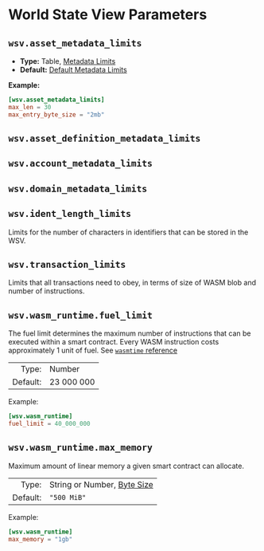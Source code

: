 # World State View Parameters

[//]: # 'TODO Explain module'

## `wsv.asset_metadata_limits`

- **Type:** Table, [Metadata Limits](glossary#type-metadata-limits)
- **Default:** [Default Metadata Limits](glossary#default-metadata-limits)

**Example:**

```toml
[wsv.asset_metadata_limits]
max_len = 30
max_entry_byte_size = "2mb"
```

## `wsv.asset_definition_metadata_limits`

[//]: # 'TODO'

## `wsv.account_metadata_limits`

[//]: # 'TODO'

## `wsv.domain_metadata_limits`

[//]: # 'TODO'

## `wsv.ident_length_limits`

Limits for the number of characters in identifiers that can be stored in
the WSV.

[//]: # 'TODO: rename `ident` to something more readable? identifier?'

## `wsv.transaction_limits`

Limits that all transactions need to obey, in terms of size of WASM blob
and number of instructions.

## `wsv.wasm_runtime.fuel_limit`

The fuel limit determines the maximum number of instructions that can be
executed within a smart contract. Every WASM instruction costs
approximately 1 unit of fuel. See
[`wasmtime` reference](https://docs.rs/wasmtime/0.29.0/wasmtime/struct.Store.html#method.add-fuel)

|          |                |
| -------: | :------------- |
|    Type: | Number         |
| Default: | $23\ 000\ 000$ |

Example:

```toml
[wsv.wasm_runtime]
fuel_limit = 40_000_000
```

## `wsv.wasm_runtime.max_memory`

Maximum amount of linear memory a given smart contract can allocate.

[//]: # 'TODO: transform table to list'

|          |                                                        |
| -------: | :----------------------------------------------------- |
|    Type: | String or Number, [Byte Size](glossary#type-byte-size) |
| Default: | `"500 MiB"`                                            |

Example:

```toml
[wsv.wasm_runtime]
max_memory = "1gb"
```
